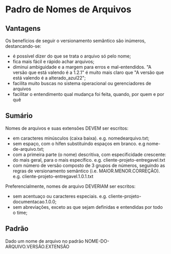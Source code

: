 # Padro de Nomes de Arquivos

## Vantagens

Os benefícios de seguir o versionamento semântico são inúmeros, destancando-se:

- é possível dizer do que se trata o arquivo só pelo nome;
- fica mais fácil e rápido achar arquivos;
- diminui ambiguidade e a margem para erros e mal-entendidos. "A versão que está valendo é a 1.2.1" é muito mais claro que "A versão que está valendo é a alterado_azul22";
- facilita muito buscas no sistema operacional ou gerenciadores de arquivos
- facilitar o entendimento qual mudança foi feita, quando, por quem e por quê

## Sumário

Nomes de arquivos e suas extensões DEVEM ser escritos:

- em caracteres minúsculos (caixa baixa). e.g. nomedearquivo.txt;
- sem espaço, com o hífen substituindo espaços em branco. e.g nome-de-arquivo.txt;
- com a primeira parte (o nome) descritiva, com especificidade crescente: do mais geral, para o mais específico. e.g. cliente-projeto-entregavel.txt
- com número de versão composto de 3 grupos de números, seguindo as regras de versionamento semântico (i.e. MAIOR.MENOR.CORREÇÃO). e.g. cliente-projeto-entregavel.1.0.1.txt

Preferencialmente, nomes de arquivo DEVERIAM ser escritos:
- sem acentuaço ou caracteres especiais. e.g. cliente-projeto-documentacao.1.0.0;
- sem abreviações, exceto as que sejam definidas e entendidas por todo o time;

## Padrão 

Dado um nome de arquivo no padrão NOME-DO-ARQUIVO.VERSÃO.EXTENSÃO
